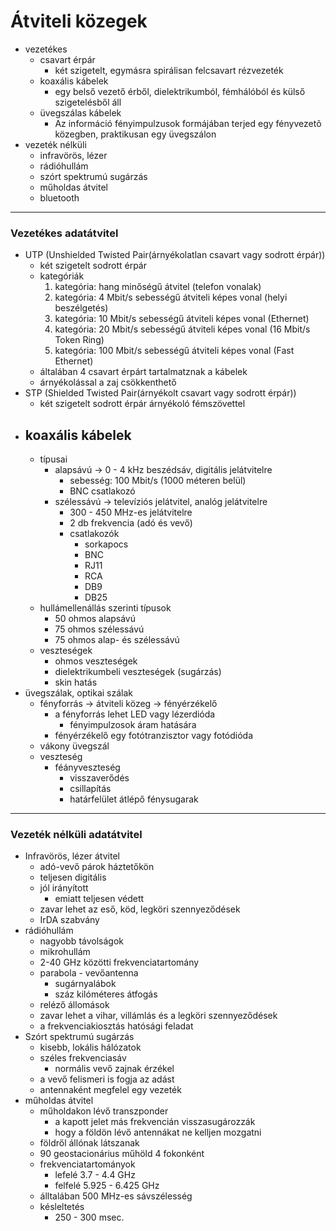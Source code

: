 # Átviteli közegek
- vezetékes
	- csavart érpár
		- két szigetelt, egymásra spirálisan felcsavart rézvezeték
	- koaxális kábelek
		- egy belső vezető érből, dielektrikumból, fémhálóból és külső szigetelésből áll
	- üvegszálas kábelek
		- Az információ fényimpulzusok formájában terjed egy fényvezetõ közegben, praktikusan egy üvegszálon
- vezeték nélküli
	- infravörös, lézer
	- rádióhullám
	- szórt spektrumú sugárzás
	- műholdas átvitel
	- bluetooth
---
### Vezetékes adatátvitel
- UTP (Unshielded Twisted Pair(árnyékolatlan csavart vagy sodrott érpár))
	- két szigetelt sodrott érpár
	- kategóriák
		1. kategória: hang minőségű átvitel (telefon vonalak)
		2. kategória: 4 Mbit/s sebességű átviteli képes vonal (helyi beszélgetés)
		3. kategória: 10 Mbit/s sebességű átviteli képes vonal (Ethernet)
		4. kategória: 20 Mbit/s sebességű átviteli képes vonal (16 Mbit/s Token Ring)
		5. kategória: 100 Mbit/s sebességű átviteli képes vonal (Fast Ethernet)
	- általában 4 csavart érpárt tartalmatznak a kábelek
	- árnyékolással a zaj csökkenthető 
- STP (Shielded Twisted Pair(árnyékolt csavart vagy sodrott érpár))
	- két szigetelt sodrott érpár árnyékoló fémszövettel
- koaxális kábelek
	- 
	- típusai
		- alapsávú -> 0 - 4 kHz beszédsáv, digitális jelátvitelre
			- sebesség: 100 Mbit/s (1000 méteren belül)
			- BNC csatlakozó
		- szélessávú -> televíziós jelátvitel, analóg jelátvitelre
			- 300 - 450 MHz-es jelátvitelre
			- 2 db frekvencia (adó és vevő)
			- csatlakozók
				-  sorkapocs
				- BNC
				- RJ11
				- RCA
				- DB9
				- DB25
	- hullámellenállás szerinti típusok
		- 50 ohmos alapsávú
		- 75 ohmos szélessávú
		- 75 ohmos alap- és szélessávú
	- veszteségek
		- ohmos veszteségek
		- dielektrikumbeli veszteségek (sugárzás)
		- skin hatás
- üvegszálak, optikai szálak
	- fényforrás -> átviteli közeg -> fényérzékelő
		- a fényforrás lehet LED vagy lézerdióda
			- fényimpulzosok áram hatására 
		- fényérzékelő egy fotótranzisztor vagy fotódióda
	- vákony üvegszál
	- veszteség
		- féányveszteség
			- visszaverődés
			- csillapítás
			- határfelület átlépő fénysugarak
---
### Vezeték nélküli adatátvitel
- Infravörös, lézer átvitel
	- adó-vevő párok háztetőkön
	- teljesen digitális
	- jól irányított
		- emiatt teljesen védett
	- zavar lehet az eső, köd, legköri szennyeződések
	- IrDA szabvány
- rádióhullám
	- nagyobb távolságok 
	- mikrohullám
	- 2-40 GHz közötti frekvenciatartomány
	- parabola - vevőantenna
		- sugárnyalábok
		- száz kilóméteres átfogás
	- reléző állomások
	- zavar lehet a vihar, villámlás és a legköri szennyeződések
	- a frekvenciakiosztás hatósági feladat
- Szórt spektrumú sugárzás
	- kisebb, lokális hálózatok
	- széles frekvenciasáv
		- normális vevő zajnak érzékel
	- a vevő felismeri is fogja az adást
	- antennaként megfelel egy vezeték
- műholdas átvitel
	- műholdakon lévő transzponder
		- a kapott jelet más frekvencián visszasugározzák
		- hogy a földön lévő antennákat ne kelljen mozgatni
	- földről állónak látszanak
	- 90 geostacionárius műhöld 4 fokonként
	- frekvenciatartományok
		- lefelé 3.7 - 4.4 GHz
		- felfelé 5.925 - 6.425 GHz
	- álltalában 500 MHz-es sávszélesség
	- késleltetés
		- 250 - 300 msec.